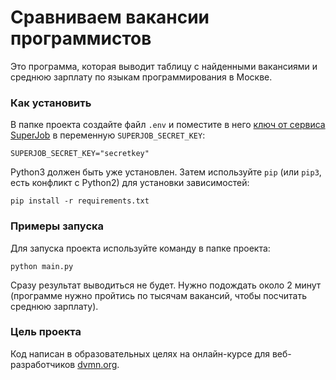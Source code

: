 # Сравниваем вакансии программистов

Это программа, которая выводит таблицу с найденными вакансиями и среднюю зарплату по языкам программирования в Москве.

### Как установить

В папке проекта создайте файл `.env` и поместите в него [ключ от сервиса SuperJob](https://api.superjob.ru/) в переменную `SUPERJOB_SECRET_KEY`:
```
SUPERJOB_SECRET_KEY="secretkey"
```

Python3 должен быть уже установлен. 
Затем используйте `pip` (или `pip3`, есть конфликт с Python2) для установки зависимостей:
```
pip install -r requirements.txt
```

### Примеры запуска

Для запуска проекта используйте команду в папке проекта:
```
python main.py
```
Сразу результат выводиться не будет. Нужно подождать около 2 минут (программе нужно пройтись по тысячам вакансий, чтобы посчитать среднюю зарплату).

### Цель проекта

Код написан в образовательных целях на онлайн-курсе для веб-разработчиков [dvmn.org](https://dvmn.org/).
